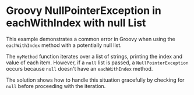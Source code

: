 # Groovy NullPointerException in eachWithIndex with null List

This example demonstrates a common error in Groovy when using the `eachWithIndex` method with a potentially null list.

The `myMethod` function iterates over a list of strings, printing the index and value of each item.  However, if a `null` list is passed, a `NullPointerException` occurs because `null` doesn't have an `eachWithIndex` method.

The solution shows how to handle this situation gracefully by checking for `null` before proceeding with the iteration.